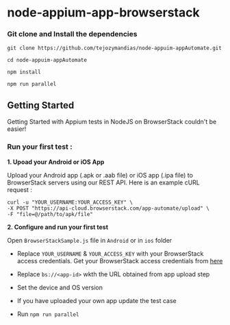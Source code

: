 # node-appium-app-browserstack


### Git clone and Install the dependencies

```
git clone https://github.com/tejozymandias/node-appuim-appAutomate.git

cd node-appuim-appAutomate

npm install

npm run parallel
```

## Getting Started

Getting Started with Appium tests in NodeJS on BrowserStack couldn't be easier!

### Run your first test :

**1. Upoad your Android or iOS App**

Upload your Android app (.apk or .aab file) or iOS app (.ipa file) to BrowserStack servers using our REST API. Here is an example cURL request :

```
curl -u "YOUR_USERNAME:YOUR_ACCESS_KEY" \
-X POST "https://api-cloud.browserstack.com/app-automate/upload" \
-F "file=@/path/to/apk/file"
```

**2. Configure and run your first test**

Open `BrowserStackSample.js` file in `Android` or in `ios` folder

- Replace `YOUR_USERNAME` & `YOUR_ACCESS_KEY` with your BrowserStack access credentials. Get your BrowserStack access credentials from [here](https://www.browserstack.com/accounts/settings)

- Replace `bs://<app-id>` wkth the URL obtained from app upload step

- Set the device and OS version

- If you have uploaded your own app update the test case

- Run `npm run parallel`


